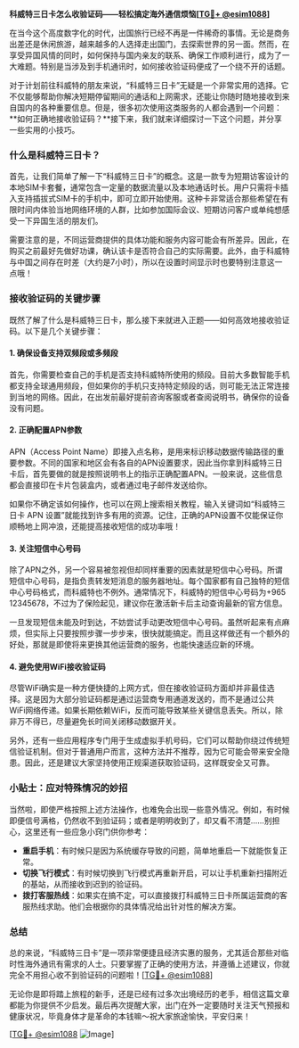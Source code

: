 **科威特三日卡怎么收验证码——轻松搞定海外通信烦恼[[TG💪+ @esim1088](https://t.me/s/esim1088)]**

在当今这个高度数字化的时代，出国旅行已经不再是一件稀奇的事情。无论是商务出差还是休闲旅游，越来越多的人选择走出国门，去探索世界的另一面。然而，在享受异国风情的同时，如何保持与国内亲友的联系、确保工作顺利进行，成为了一大难题。特别是当涉及到手机通讯时，如何接收验证码便成了一个绕不开的话题。

对于计划前往科威特的朋友来说，“科威特三日卡”无疑是一个非常实用的选择。它不仅能够帮助你解决短期停留期间的通话和上网需求，还能让你随时随地接收到来自国内的各种重要信息。但是，很多初次使用这类服务的人都会遇到一个问题：**如何正确地接收验证码？**接下来，我们就来详细探讨一下这个问题，并分享一些实用的小技巧。

### 什么是科威特三日卡？

首先，让我们简单了解一下“科威特三日卡”的概念。这是一款专为短期访客设计的本地SIM卡套餐，通常包含一定量的数据流量以及本地通话时长。用户只需将卡插入支持插拔式SIM卡的手机中，即可立即开始使用。这种卡非常适合那些希望在有限时间内体验当地网络环境的人群，比如参加国际会议、短期访问客户或单纯想感受一下异国生活的朋友们。

需要注意的是，不同运营商提供的具体功能和服务内容可能会有所差异。因此，在购买之前最好先做好功课，确认该卡是否符合自己的实际需要。此外，由于科威特与中国之间存在时差（大约是7小时），所以在设置时间显示时也要特别注意这一点哦！

### 接收验证码的关键步骤

既然了解了什么是科威特三日卡，那么接下来就进入正题——如何高效地接收验证码。以下是几个关键步骤：

#### 1. 确保设备支持双频段或多频段

首先，你需要检查自己的手机是否支持科威特所使用的频段。目前大多数智能手机都支持全球通用频段，但如果你的手机只支持特定频段的话，则可能无法正常连接到当地的网络。因此，在出发前最好提前咨询客服或者查阅说明书，确保你的设备没有问题。

#### 2. 正确配置APN参数

APN（Access Point Name）即接入点名称，是用来标识移动数据传输路径的重要参数。不同的国家和地区会有各自的APN设置要求，因此当你拿到科威特三日卡后，首先要做的就是按照说明书上的指示正确配置APN。一般来说，这些信息都会直接印在卡片包装盒内，或者通过电子邮件发送给你。

如果你不确定该如何操作，也可以在网上搜索相关教程，输入关键词如“科威特三日卡 APN 设置”就能找到许多有用的资源。记住，正确的APN设置不仅能保证你顺畅地上网冲浪，还能提高接收短信的成功率哦！

#### 3. 关注短信中心号码

除了APN之外，另一个容易被忽视但却同样重要的因素就是短信中心号码。所谓短信中心号码，是指负责转发短消息的服务器地址。每个国家都有自己独特的短信中心号码格式，而科威特也不例外。通常情况下，科威特的短信中心号码为+965 12345678，不过为了保险起见，建议你在激活新卡后主动查询最新的官方信息。

一旦发现短信未能及时到达，不妨尝试手动更改短信中心号码。虽然听起来有点麻烦，但实际上只要按照步骤一步步来，很快就能搞定。而且这样做还有一个额外的好处，那就是即使将来更换其他运营商的服务，也能快速适应新的环境。

#### 4. 避免使用WiFi接收验证码

尽管WiFi确实是一种方便快捷的上网方式，但在接收验证码方面却并非最佳选择。这是因为大部分验证码都是通过运营商专用通道发送的，而不是通过公共WiFi网络传递。如果长期依赖WiFi，反而可能导致某些关键信息丢失。所以，除非万不得已，尽量避免长时间关闭移动数据开关。

另外，还有一些应用程序专门用于生成虚拟手机号码，它们可以帮助你绕过传统短信验证机制。但对于普通用户而言，这种方法并不推荐，因为它可能会带来安全隐患。因此，还是建议大家坚持使用正规渠道获取验证码，这样既安全又可靠。

### 小贴士：应对特殊情况的妙招

当然啦，即使严格按照上述方法操作，也难免会出现一些意外情况。例如，有时候即便信号满格，仍然收不到验证码；或者是明明收到了，却又看不清楚……别担心，这里还有一些应急小窍门供你参考：

- **重启手机**：有时候只是因为系统缓存导致的问题，简单地重启一下就能恢复正常。
- **切换飞行模式**：有时候切换到飞行模式再重新开启，可以让手机重新扫描附近的基站，从而接收到迟到的验证码。
- **拨打客服热线**：如果实在搞不定，可以直接拨打科威特三日卡所属运营商的客服热线求助。他们会根据你的具体情况给出针对性的解决方案。

### 总结

总的来说，“科威特三日卡”是一项非常便捷且经济实惠的服务，尤其适合那些对临时性海外通讯有需求的人士。只要掌握了正确的使用方法，并遵循上述建议，你就完全不用担心收不到验证码的问题啦！[[TG💪+ @esim1088](https://t.me/s/esim1088)]

无论你是即将踏上旅程的新手，还是已经有过多次出境经历的老手，相信这篇文章都能为你提供不少启发。最后再次提醒大家，出门在外一定要随时关注天气预报和健康状况，毕竟身体才是革命的本钱嘛～祝大家旅途愉快，平安归来！

[[TG💪+ @esim1088](https://t.me/s/esim1088) ![Image](https://i.postimg.cc/4NQfJmqS/Snipaste-2025-05-13-00-14-12.png)]